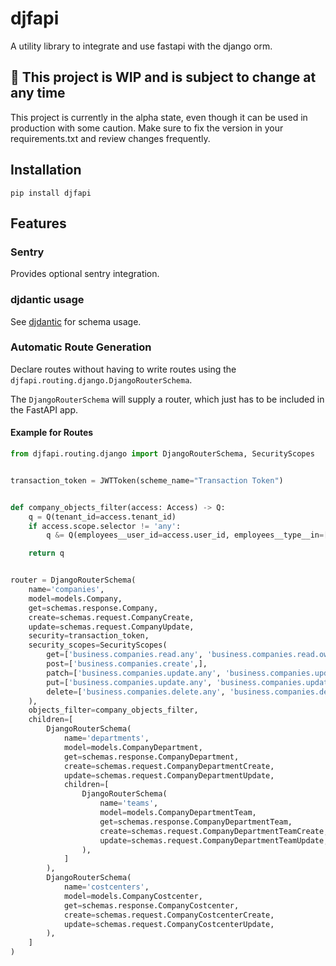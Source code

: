 # djfapi

A utility library to integrate and use fastapi with the django orm.

## 🚧 This project is WIP and is subject to change at any time

This project is currently in the alpha state, even though it can be used in production with some caution. Make sure to fix the version in your requirements.txt and review changes frequently.

## Installation

`pip install djfapi`

## Features

### Sentry

Provides optional sentry integration.

### djdantic usage

See [djdantic](https://github.com/Voltane-EU/djdantic) for schema usage.

### Automatic Route Generation

Declare routes without having to write routes using the `djfapi.routing.django.DjangoRouterSchema`.

The `DjangoRouterSchema` will supply a router, which just has to be included in the FastAPI app.

#### Example for Routes

```python
from djfapi.routing.django import DjangoRouterSchema, SecurityScopes


transaction_token = JWTToken(scheme_name="Transaction Token")


def company_objects_filter(access: Access) -> Q:
    q = Q(tenant_id=access.tenant_id)
    if access.scope.selector != 'any':
        q &= Q(employees__user_id=access.user_id, employees__type__in=[models.Employee.EmployeeType.OWNER, models.Employee.EmployeeType.ADMIN])

    return q


router = DjangoRouterSchema(
    name='companies',
    model=models.Company,
    get=schemas.response.Company,
    create=schemas.request.CompanyCreate,
    update=schemas.request.CompanyUpdate,
    security=transaction_token,
    security_scopes=SecurityScopes(
        get=['business.companies.read.any', 'business.companies.read.own',],
        post=['business.companies.create',],
        patch=['business.companies.update.any', 'business.companies.update.own',],
        put=['business.companies.update.any', 'business.companies.update.own',],
        delete=['business.companies.delete.any', 'business.companies.delete.own',],
    ),
    objects_filter=company_objects_filter,
    children=[
        DjangoRouterSchema(
            name='departments',
            model=models.CompanyDepartment,
            get=schemas.response.CompanyDepartment,
            create=schemas.request.CompanyDepartmentCreate,
            update=schemas.request.CompanyDepartmentUpdate,
            children=[
                DjangoRouterSchema(
                    name='teams',
                    model=models.CompanyDepartmentTeam,
                    get=schemas.response.CompanyDepartmentTeam,
                    create=schemas.request.CompanyDepartmentTeamCreate,
                    update=schemas.request.CompanyDepartmentTeamUpdate,
                ),
            ]
        ),
        DjangoRouterSchema(
            name='costcenters',
            model=models.CompanyCostcenter,
            get=schemas.response.CompanyCostcenter,
            create=schemas.request.CompanyCostcenterCreate,
            update=schemas.request.CompanyCostcenterUpdate,
        ),
    ]
)
```
